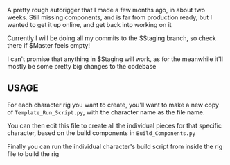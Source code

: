 A pretty rough autorigger that I made a few months ago, in about two weeks.
Still missing components, and is far from production ready, but I wanted to get it up online, and get back into working on it

Currently I will be doing all my commits to the $Staging branch, so check there if $Master feels empty!

I can't promise that anything in $Staging will work, as for the meanwhile it'll mostly be some pretty big changes to the codebase


## USAGE
For each character rig you want to create, you'll want to make a new copy of `Template_Run_Script.py`, with the character name as the file name.

You can then edit this file to create all the individual pieces for that specific character, based on the build components in `Build_Components.py`

Finally you can run the individual character's build script from inside the rig file to build the rig 